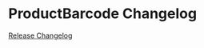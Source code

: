# ProductBarcode Changelog

[Release Changelog](https://github.com/spryker/product-barcode/releases)

